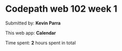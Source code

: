 # Codepath web 102 week 1


Submitted by: **Kevin Parra**

This web app: **Calendar**

Time spent: **2** hours spent in total
